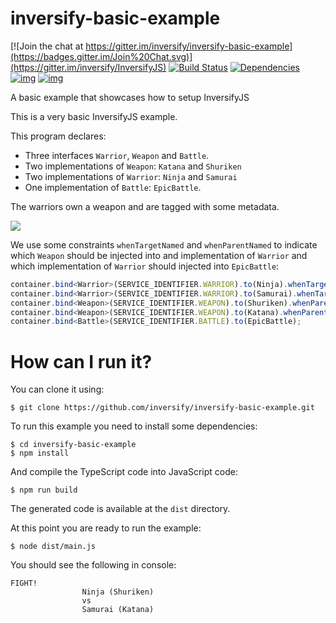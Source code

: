 # inversify-basic-example
[![Join the chat at https://gitter.im/inversify/inversify-basic-example](https://badges.gitter.im/Join%20Chat.svg)](https://gitter.im/inversify/InversifyJS)
[![Build Status](https://secure.travis-ci.org/inversify/inversify-basic-example.svg?branch=master)](https://travis-ci.org/inversify/inversify-basic-example)
[![Dependencies](https://david-dm.org/inversify/inversify-basic-example.svg)](https://david-dm.org/inversify/inversify-basic-example#info=dependencies)
[![img](https://david-dm.org/inversify/inversify-basic-example/dev-status.svg)](https://david-dm.org/inversify/inversify-basic-example/#info=devDependencies)
[![img](https://david-dm.org/inversify/inversify-basic-example/peer-status.svg)](https://david-dm.org/inversify/inversify-basic-example/#info=peerDependenciess)

A basic example that showcases how to setup InversifyJS

This is a very basic InversifyJS example. 

This program declares: 
- Three interfaces `Warrior`, `Weapon` and `Battle`.
- Two implementations of `Weapon`: `Katana` and `Shuriken`
- Two implementations of `Warrior`: `Ninja` and `Samurai`
- One implementation of `Battle`: `EpicBattle`.

The warriors own a weapon and are tagged with some metadata.

![](uml.png)

We use some constraints `whenTargetNamed` and `whenParentNamed` to indicate which
`Weapon` should be injected into and implementation of `Warrior` and which implementation
of `Warrior` should injected into `EpicBattle`:

```ts
container.bind<Warrior>(SERVICE_IDENTIFIER.WARRIOR).to(Ninja).whenTargetNamed(TAG.CHINESE);
container.bind<Warrior>(SERVICE_IDENTIFIER.WARRIOR).to(Samurai).whenTargetNamed(TAG.JAPANESE);
container.bind<Weapon>(SERVICE_IDENTIFIER.WEAPON).to(Shuriken).whenParentNamed(TAG.CHINESE);
container.bind<Weapon>(SERVICE_IDENTIFIER.WEAPON).to(Katana).whenParentNamed(TAG.JAPANESE);
container.bind<Battle>(SERVICE_IDENTIFIER.BATTLE).to(EpicBattle);
```

# How can I run it?
You can clone it using:

```
$ git clone https://github.com/inversify/inversify-basic-example.git
```

To run this example you need to install some dependencies:

```
$ cd inversify-basic-example
$ npm install
```

And compile the TypeScript code into JavaScript code:

```
$ npm run build
```

The generated code is available at the `dist` directory.

At this point you are ready to run the example:

```
$ node dist/main.js
```

You should see the following in console:

```
FIGHT!
                Ninja (Shuriken)
                vs
                Samurai (Katana)
```
